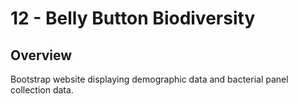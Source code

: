 # 12 - Belly Button Biodiversity

## Overview
Bootstrap website displaying demographic data and bacterial panel collection data. 
